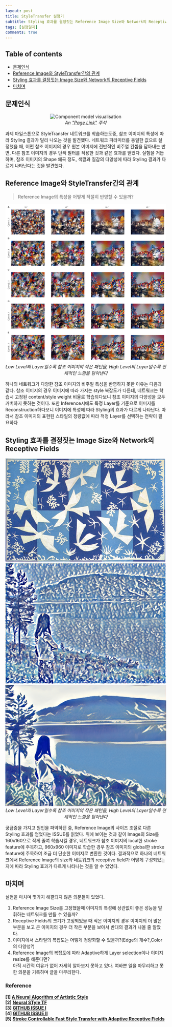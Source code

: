 ```yaml
---
layout: post
title: StyleTransfer 실험기
subtitle: Styling 효과를 결정짓는 Reference Image Size와 Network의 Receptive Fields
tags: [실험일지]
comments: true
---
```


## Table of contents
- [문제인식](#문제인식)
- [Reference Image와 StyleTransfer간의 관계](#reference-image와-styletransfer간의-관계)
- [Styling 효과를 결정짓는 Image Size와 Network의 Receptive Fields](#styling-효과를-결정짓는-image-size와-network의-receptive-fields)
- [마치며](#마치며)
  

## 문제인식

<center>
<img src="/assets/img/avatar-icon.png" alt="Component model visualisation">
<br>
<em>An <a href="https://github.com/ouzor/eyediagram">"Page Link"</a> 주석 </em>
</center>  

과제 마일스톤으로 StyleTransfer 네트워크를 학습하는도중, 참조 이미지의 특성에 따라 Styling 결과가 달리 나오는 것을 발견했다. 네트워크 파라미터를 동일한 값으로 설정했을 때, 어떤 참조 이미지의 경우 원본 이미지에 전반적인 비주얼 컨셉을 담아내는 반면, 다른 참조 이미지의 경우 단색 필터를 적용한 것과 같은 효과를 얻었다. 실험을 거듭하며, 참조 이미지의 Shape 왜곡 정도, 색깔과 질감의 다양성에 따라 Styling 결과가 다르게 나타난다는 것을 발견했다.


## Reference Image와 StyleTransfer간의 관계  
> Reference Image의 특성을 어떻게 적절히 반영할 수 있을까?  

<center>
<img src="/assets/img/styletransfer_4.jpg" alt="Component model visualisation">
<br>
<em> Low Level의 Layer일수록 참조 이미지의 작은 패턴을, High Level의 Layer일수록 전체적인 느낌을 담아낸다 </em>
</center>  

하나의 네트워크가 다양한 참조 이미지의 비주얼 특성을 반영하지 못한 이유는 다음과 같다. 참조 이미지의 경우 이미지에 따라 가지는 style 복잡도가 다른데, 네트워크는 학습시 고정된 content/style weight 비율로 학습되다보니 참조 이미지의 다양성을 모두 커버하지 못하는 것이다. 또한 Inference시에도 특정 Layer를 기준으로 이미지를 Reconstruction하다보니 이미지에 특성에 따라 Styling의 효과가 다르게 나타난다. 따라서 참조 이미지의 표현된 스타일의 정량값에 따라 적정 Layer를 선택하는 전략이 필요하다 

## Styling 효과를 결정짓는 Image Size와 Network의 Receptive Fields  

<center>
<img src="/assets/img/styletransfer_1.jpg" alt="Component model visualisation">
<br>
<img src="/assets/img/styletransfer_2.jpg" alt="Component model visualisation">
<img src="/assets/img/styletransfer_3.jpg" alt="Component model visualisation">
<em> Low Level의 Layer일수록 참조 이미지의 작은 패턴을, High Level의 Layer일수록 전체적인 느낌을 담아낸다 </em>
</center>  

궁금증을 가지고 원인을 파악하던 중, Reference Image의 사이즈 조절로 다른 Styling 효과를 얻었다는 ISSUE를 읽었다. 위에 보이는 것과 같이 Image의 Size를 160x160으로 작게 줄여 학습시킬 경우, 네트워크가 참조 이미지의 local한 stroke feature에 주목하고, 960x960 이미지로 학습한 경우 참조 이미지의 global한 stroke feature에 주목하여 조금 더 단순한 이미지로 변환한 것이다. 결과적으로 하나의 네트워크에서 Reference Image의 size와 네트워크의 receptive field가 어떻게 구성되었는지에 따라 Styling 효과가 다르게 나타나는 것을 알 수 있었다.

## 마치며
실험을 마치며 몇가지 해결되지 않은 의문들이 있었다.  
1. Reference Image Size를 고정했을때 이미지의 특성에 상관없이 좋은 성능을 발휘하는 네트워크를 만들 수 있을까?
2. Receptive Fields의 크기가 고정되었을 때 작은 이미지의 경우 이미지의 더 많은 부분을 보고 큰 이미지의 경우 더 작은 부분을 보아서 반대의 결과가 나올 줄 알았다. 
3. 이미지에서 스타일의 복잡도는 어떻게 정량화할 수 있을까?(Edge의 개수?,Color의 다양성?)
4. Reference Image의 복잡도에 따라 Adaptive하게 Layer selection이나 이미지 resize를 해준다면?  
아직 시간적 여유가 없어 자세히 알아보지 못하고 있다. 여바쁜 일을 마무리하고 못한 의문을 기록하며 글을 마무리한다.  

### Reference
**[1] [A Neural Algorithm of Artistic Style](https://arxiv.org/pdf/1508.06576.pdf)**  
**[2] [Neural STyle TF](https://github.com/cysmith/neural-style-tf)**  
**[3] [GITHUB ISSUE I](https://github.com/jcjohnson/fast-neural-style/issues/62)**  
**[4] [GITHUB ISSUE II](https://github.com/DmitryUlyanov/texture_nets/issues/47)**  
**[5] [Stroke Controllable Fast Style Transfer with Adaptive Receptive Fields](https://arxiv.org/abs/1802.07101)**  
